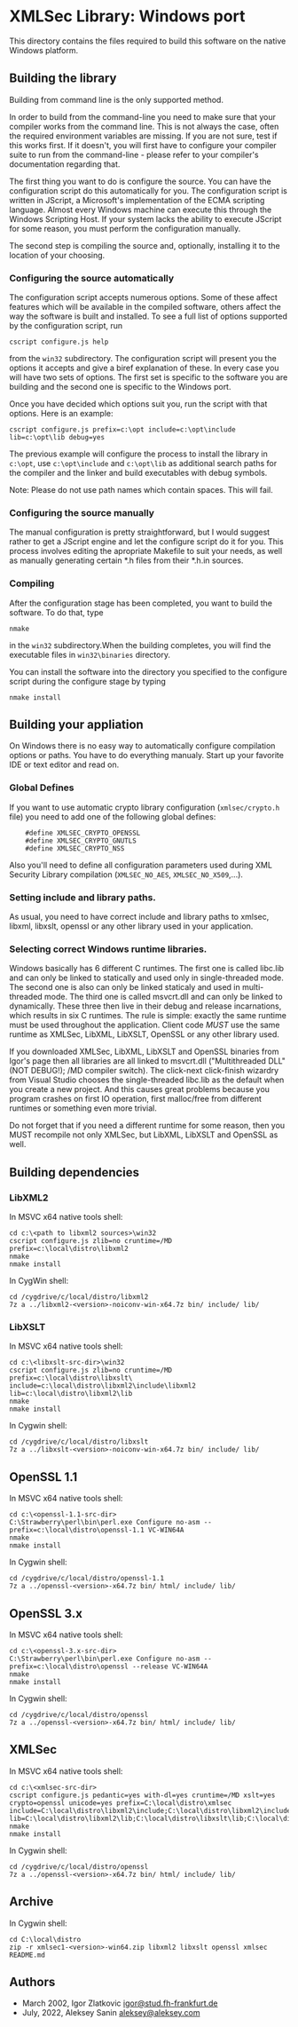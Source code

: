 # XMLSec Library: Windows port

This directory contains the files required to build this software on the
native Windows platform.

## Building the library

Building from command line is the only supported method.

In order to build from the command-line you need to make sure that
your compiler works from the command line. This is not always the
case, often the required environment variables are missing. If you are
not sure, test if this works first. If it doesn't, you will first have
to configure your compiler suite to run from the command-line - please
refer to your compiler's documentation regarding that.

The first thing you want to do is configure the source. You can have
the configuration script do this automatically for you. The
configuration script is written in JScript, a Microsoft's
implementation of the ECMA scripting language. Almost every Windows
machine can execute this through the Windows Scripting Host. If your
system lacks the ability to execute JScript for some reason, you must
perform the configuration manually.

The second step is compiling the source and, optionally, installing it
to the location of your choosing.

### Configuring the source automatically

The configuration script accepts numerous options. Some of these
affect features which will be available in the compiled software,
others affect the way the software is built and installed. To see a
full list of options supported by the configuration script, run

```
cscript configure.js help
```

from the `win32` subdirectory. The configuration script will present you
the options it accepts and give a biref explanation of these. In every
case you will have two sets of options. The first set is specific to
the software you are building and the second one is specific to the
Windows port.

Once you have decided which options suit you, run the script with that
options. Here is an example:

```
cscript configure.js prefix=c:\opt include=c:\opt\include lib=c:\opt\lib debug=yes
```

The previous example will configure the process to install the library
in `c:\opt`, use `c:\opt\include` and `c:\opt\lib` as additional search
paths for the compiler and the linker and build executables with debug
symbols.

Note: Please do not use path names which contain spaces. This will
fail.

### Configuring the source manually

The manual configuration is pretty straightforward, but I would
suggest rather to get a JScript engine and let the configure script do
it for you. This process involves editing the apropriate Makefile to
suit your needs, as well as manually generating certain *.h files from
their *.h.in sources.

### Compiling

After the configuration stage has been completed, you want to build
the software. To do that, type

```
nmake
```

in the `win32` subdirectory.When the building completes, you will find
the executable files in `win32\binaries` directory.

You can install the software into the directory you specified to the
configure script during the configure stage by typing

```
nmake install
```

## Building your appliation

On Windows there is no easy way to automatically configure compilation
options or paths. You have to do everything manualy. Start up your
favorite IDE or text editor and read on.

### Global Defines

If you want to use automatic crypto library configuration (`xmlsec/crypto.h` file)
you need to add one of the following global defines:

```
    #define XMLSEC_CRYPTO_OPENSSL
    #define XMLSEC_CRYPTO_GNUTLS
    #define XMLSEC_CRYPTO_NSS
```

Also you'll need to define all configuration parameters used during XML Security
Library compilation (`XMLSEC_NO_AES`, `XMLSEC_NO_X509`,...).

### Setting include and library paths.

As usual, you need to have correct include and library paths to xmlsec, libxml,
libxslt, openssl or any other library used in your application.

### Selecting correct Windows runtime libraries.

Windows basically has 6 different C runtimes. The first one is called libc.lib
and can only be linked to statically and used only in single-threaded mode.
The second one is also can only be linked staticaly and used in multi-threaded
mode. The third one is called msvcrt.dll and can only be linked to dynamically.
These three then live in their debug and release incarnations, which results in
six C runtimes. The rule is simple: exactly the same runtime must be used
throughout the application. Client code *MUST* use the same runtime as XMLSec,
LibXML, LibXSLT, OpenSSL or any other library used.

If you downloaded XMLSec, LibXML, LibXSLT and OpenSSL binaries from Igor's
page then all libraries are all linked to msvcrt.dll ("Multithreaded DLL"
(NOT DEBUG!); /MD compiler switch). The click-next click-finish wizardry
from Visual Studio chooses the single-threaded libc.lib as the default
when you create a new project. And this causes great problems because
you program crashes on first IO operation, first malloc/free from different
runtimes or something even more trivial.

Do not forget that if you need a different runtime for some reason, then
you MUST recompile not only XMLSec, but LibXML, LibXSLT and OpenSSL as well.


## Building dependencies

### LibXML2

In MSVC x64 native tools shell:

```
cd c:\<path to libxml2 sources>\win32
cscript configure.js zlib=no cruntime=/MD prefix=c:\local\distro\libxml2
nmake
nmake install
```

In CygWin shell:

```
cd /cygdrive/c/local/distro/libxml2
7z a ../libxml2-<version>-noiconv-win-x64.7z bin/ include/ lib/
```

### LibXSLT

In MSVC x64 native tools shell:

```
cd c:\<libxslt-src-dir>\win32
cscript configure.js zlib=no cruntime=/MD prefix=c:\local\distro\libxslt\ include=c:\local\distro\libxml2\include\libxml2 lib=c:\local\distro\libxml2\lib
nmake
nmake install
```

In Cygwin shell:

```
cd /cygdrive/c/local/distro/libxslt
7z a ../libxslt-<version>-noiconv-win-x64.7z bin/ include/ lib/
```

## OpenSSL 1.1

In MSVC x64 native tools shell:

```
cd c:\<openssl-1.1-src-dir>
C:\Strawberry\perl\bin\perl.exe Configure no-asm --prefix=c:\local\distro\openssl-1.1 VC-WIN64A
nmake
nmake install
```

In Cygwin shell:

```
cd /cygdrive/c/local/distro/openssl-1.1
7z a ../openssl-<version>-x64.7z bin/ html/ include/ lib/
```

## OpenSSL 3.x

In MSVC x64 native tools shell:

```
cd c:\<openssl-3.x-src-dir>
C:\Strawberry\perl\bin\perl.exe Configure no-asm --prefix=c:\local\distro\openssl --release VC-WIN64A
nmake
nmake install
```

In Cygwin shell:

```
cd /cygdrive/c/local/distro/openssl
7z a ../openssl-<version>-x64.7z bin/ html/ include/ lib/
```

## XMLSec

In MSVC x64 native tools shell:

```
cd c:\<xmlsec-src-dir>
cscript configure.js pedantic=yes with-dl=yes cruntime=/MD xslt=yes crypto=openssl unicode=yes prefix=C:\local\distro\xmlsec include=C:\local\distro\libxml2\include;C:\local\distro\libxml2\include\libxml2;C:\local\distro\libxslt\include;C:\local\distro\openssl\include; lib=C:\local\distro\libxml2\lib;C:\local\distro\libxslt\lib;C:\local\distro\openssl\lib
nmake
nmake install
```

In Cygwin shell:

```
cd /cygdrive/c/local/distro/openssl
7z a ../openssl-<version>-x64.7z bin/ html/ include/ lib/
```

## Archive
In Cygwin shell:
```
cd C:\local\distro
zip -r xmlsec1-<version>-win64.zip libxml2 libxslt openssl xmlsec README.md
```


## Authors
- March 2002, Igor Zlatkovic <igor@stud.fh-frankfurt.de>
- July, 2022, Aleksey Sanin <aleksey@aleksey.com>
